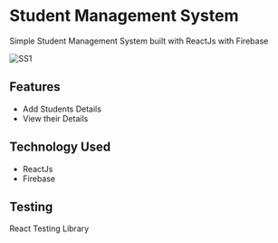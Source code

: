 # Student Management System

Simple Student Management System built with ReactJs with Firebase

![SS1](https://user-images.githubusercontent.com/54973880/137398002-a0ace118-2209-4747-9c45-dd62c00bb32a.png)



## Features

* Add Students Details
* View their Details

## Technology Used

* ReactJs
* Firebase

## Testing

React Testing Library
